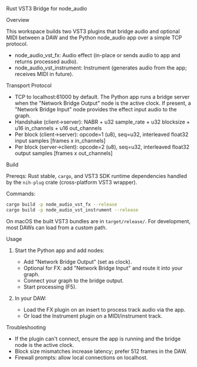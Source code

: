 Rust VST3 Bridge for node_audio

Overview

This workspace builds two VST3 plugins that bridge audio and optional MIDI between a DAW and the Python node_audio app over a simple TCP protocol.

- node_audio_vst_fx: Audio effect (in-place or sends audio to app and returns processed audio).
- node_audio_vst_instrument: Instrument (generates audio from the app; receives MIDI in future).

Transport Protocol

- TCP to localhost:61000 by default. The Python app runs a bridge server when the "Network Bridge Output" node is the active clock. If present, a "Network Bridge Input" node provides the effect input audio to the graph.
- Handshake (client→server):
  NABR + u32 sample_rate + u32 blocksize + u16 in_channels + u16 out_channels
- Per block (client→server):
  opcode=1 (u8), seq=u32, interleaved float32 input samples [frames x in_channels]
- Per block (server→client):
  opcode=2 (u8), seq=u32, interleaved float32 output samples [frames x out_channels]

Build

Prereqs: Rust stable, `cargo`, and VST3 SDK runtime dependencies handled by the `nih-plug` crate (cross-platform VST3 wrapper).

Commands:

```bash
cargo build -p node_audio_vst_fx --release
cargo build -p node_audio_vst_instrument --release
```

On macOS the built VST3 bundles are in `target/release/`. For development, most DAWs can load from a custom path.

Usage

1) Start the Python app and add nodes:
   - Add "Network Bridge Output" (set as clock).
   - Optional for FX: add "Network Bridge Input" and route it into your graph.
   - Connect your graph to the bridge output.
   - Start processing (F5).

2) In your DAW:
   - Load the FX plugin on an insert to process track audio via the app.
   - Or load the Instrument plugin on a MIDI/instrument track.

Troubleshooting

- If the plugin can't connect, ensure the app is running and the bridge node is the active clock.
- Block size mismatches increase latency; prefer 512 frames in the DAW.
- Firewall prompts: allow local connections on localhost.


